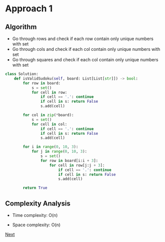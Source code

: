 # Approach 1

## Algorithm

* Go through rows and check if each row contain only unique numbers with set
* Go through cols and check if each col contain only unique numbers with set
* Go through squares and check if each col contain only unique numbers with set

```python
class Solution:
    def isValidSudoku(self, board: List[List[str]]) -> bool:
        for row in board:
            s = set()
            for cell in row:
                if cell == '.': continue
                if cell in s: return False
                s.add(cell)

        for col in zip(*board):
            s = set()
            for cell in col:
                if cell == '.': continue
                if cell in s: return False
                s.add(cell)

        for i in range(0, 10, 3):
            for j in range(0, 10, 3):
                s = set()
                for row in board[i:i + 3]:
                    for cell in row[j:j + 3]:
                        if cell == '.': continue
                        if cell in s: return False
                        s.add(cell)

        return True
```

## Complexity Analysis

* Time complexity: O(n)

* Space complexity: O(n)

[Next](solution2.md)